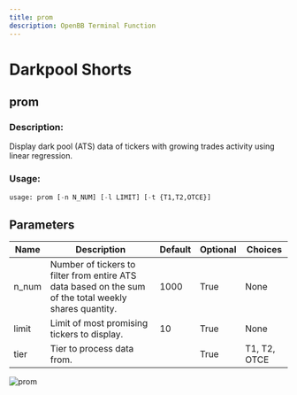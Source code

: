 ```yaml
---
title: prom
description: OpenBB Terminal Function
---
```


# Darkpool Shorts

## prom

### Description: 

Display dark pool (ATS) data of tickers with growing trades activity using linear regression.

### Usage: 
```python
usage: prom [-n N_NUM] [-l LIMIT] [-t {T1,T2,OTCE}]
```

## Parameters

| Name | Description | Default | Optional | Choices |
| ---- | ----------- | ------- | -------- | ------- |
| n_num | Number of tickers to filter from entire ATS data based on the sum of the total weekly shares quantity. | 1000 | True | None |
| limit | Limit of most promising tickers to display. | 10 | True | None |
| tier | Tier to process data from. |  | True | T1, T2, OTCE |


![prom](https://user-images.githubusercontent.com/46355364/154076323-2d031477-a70d-4065-b649-c8493fecdcbc.png)

